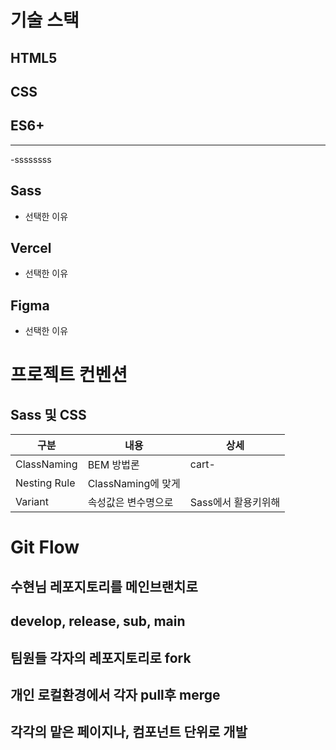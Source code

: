 # 기술 스택

## HTML5

## CSS

## ES6+

---

-ssssssss

## Sass

- 선택한 이유

## Vercel

- 선택한 이유


## Figma

- 선택한 이유

# 프로젝트 컨벤션
## Sass 및 CSS
|구분|내용|상세|
|---|---|---|
|ClassNaming|BEM 방법론|cart-|
|Nesting Rule|ClassNaming에 맞게|
|Variant|속성값은 변수명으로| Sass에서 활용키위해|

# Git Flow

## 수현님 레포지토리를 메인브랜치로
## develop, release, sub, main

## 팀원들 각자의 레포지토리로 fork
## 개인 로컬환경에서 각자 pull후 merge
## 각각의 맡은 페이지나, 컴포넌트 단위로 개발


